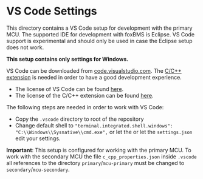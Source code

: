 # VS Code Settings

This directory contains a VS Code setup for development with the primary MCU.
The supported IDE for development with foxBMS is Eclipse. VS Code support is
experimental and should only be used in case the Eclipse setup does not work.

**This setup contains only settings for Windows.**

VS Code can be downloaded from
[code.visualstudio.com](https://code.visualstudio.com/). The
[C/C++ extension](https://marketplace.visualstudio.com/items?itemName=ms-vscode.cpptools)
is needed in order to have a good development experience.

- The license of VS Code can be found
[here](https://code.visualstudio.com/license).
- The license of the C/C++ extension can be found
[here](https://marketplace.visualstudio.com/items/ms-vscode.cpptools/license).

The following steps are needed in order to work with VS Code:

- Copy the ``.vscode`` directory to root of the repository
- Change default shell to
  `"terminal.integrated.shell.windows": "C:\\Windows\\Sysnative\\cmd.exe",`
  or let the or let the ``settings.json`` edit your settings.

**Important**: This setup is configured for working with the primary MCU.
To work with the secondary MCU the file ``c_cpp_properties.json`` inside
``.vscode`` all references to the directory ``primary``/``mcu-primary`` must
be changed to ``secondary``/``mcu-secondary``.

